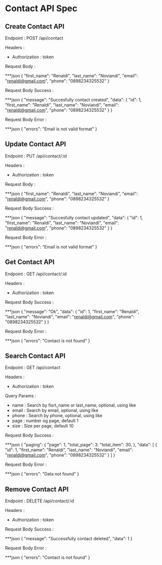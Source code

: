 # Contact API Spec

## Create Contact API

Endpoint : POST /api/contact

Headers : 
- Authorization : token

Request Body :

***json
{
    "first_name": "Renaldi",
    "last_name": "Noviandi",
    "email": "renaldi@gmail.com",
    "phone": "0898234325532"
}

Request Body Success :

***json
{
    "message": "Succesfully contact created",
    "data": {
        "id": 1,
        "first_name": "Renaldi",
        "last_name": "Noviandi",
        "email": "renaldi@gmail.com",
        "phone": "0898234325532"
    }
}

Request Body Error :

***json
{
    "errors": "Email is not valid format"
}

## Update Contact API

Endpoint : PUT /api/contact/:id

Headers : 
- Authorization : token

Request Body :

***json
{
    "first_name": "Renaldi",
    "last_name": "Noviandi",
    "email": "renaldi@gmail.com",
    "phone": "0898234325532"
}

Request Body Success :

***json
{
    "message": "Succesfully contact updated",
    "data": {
        "id": 1,
        "first_name": "Renaldi",
        "last_name": "Noviandi",
        "email": "renaldi@gmail.com",
        "phone": "0898234325532"
    }
}

Request Body Error :

***json
{
    "errors": "Email is not valid format"
}

## Get Contact API

Endpoint : GET /api/contact/:id

Headers : 
- Authorization : token

Request Body Success :

***json
{
    "message": "Ok",
    "data": {
        "id": 1,
        "first_name": "Renaldi",
        "last_name": "Noviandi",
        "email": "renaldi@gmail.com",
        "phone": "0898234325532"
    }
}

Request Body Error :

***json
{
    "errors": "Contact is not found"
}

## Search Contact API

Endpoint : GET /api/contact

Headers : 
- Authorization : token

Query Params :
- name : Search by fisrt_name or last_name, optional, using like
- email : Search by email, optional, using like
- phone : Search by phone, optional, using like
- page : number og page, default 1
- size : Size per page, default 10

Request Body Success :

***json
{
    "paging": {
        "page": 1,
        "total_page": 3.
        "total_item": 30,
    },
    "data": [
        {
            "id": 1,
            "first_name": "Renaldi",
            "last_name": "Noviandi",
            "email": "renaldi@gmail.com",
            "phone": "0898234325532"
        }
    ]
}

Request Body Error :

***json
{
    "errors": "Data not found"
}

## Remove Contact API

Endpoint : DELETE /api/contact/:id

Headers : 
- Authorization : token

Request Body Success :

***json
{
    "message": "Successfully contact deleted",
    "data": 1
}

Request Body Error :

***json
{
    "errors": "Contact is not found"
}


